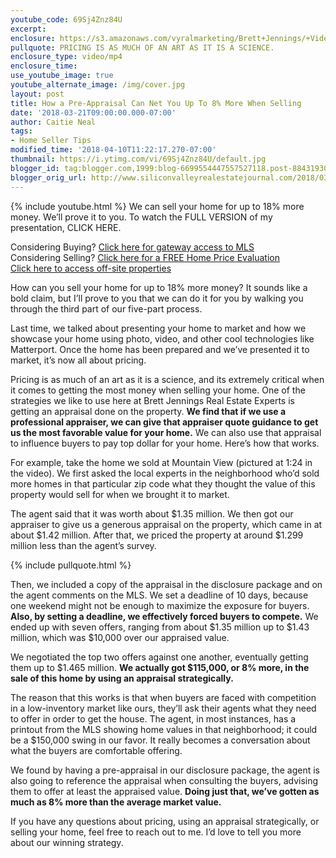 ```yaml
---
youtube_code: 69Sj4Znz84U
excerpt:
enclosure: https://s3.amazonaws.com/vyralmarketing/Brett+Jennings/+Videos/2018/Los+Gatos+Real+Estate+Agent-+How+to+sell+for+more+part+3.mp4
pullquote: PRICING IS AS MUCH OF AN ART AS IT IS A SCIENCE.
enclosure_type: video/mp4
enclosure_time:
use_youtube_image: true
youtube_alternate_image: /img/cover.jpg
layout: post
title: How a Pre-Appraisal Can Net You Up To 8% More When Selling
date: '2018-03-21T09:00:00.000-07:00'
author: Caitie Neal
tags:
- Home Seller Tips
modified_time: '2018-04-10T11:22:17.270-07:00'
thumbnail: https://i.ytimg.com/vi/69Sj4Znz84U/default.jpg
blogger_id: tag:blogger.com,1999:blog-6699554447557527118.post-884319304880513652
blogger_orig_url: http://www.siliconvalleyrealestatejournal.com/2018/03/selling-your-home-for-up-to-18-more.html
---
```

{% include youtube.html %}
We can sell your home for up to 18% more money. We’ll prove it to you. To watch the FULL VERSION of my presentation, CLICK HERE.

<div class="post-cta">
Considering Buying? <a href="http://www.siliconvalleyrealestatesearch.com/?utm_source=BLOG&utm_campaign=Video+Blog&utm_medium=referral" target="_blank">Click here for gateway access to MLS</a><br>
Considering Selling? <a href="http://www.siliconvalleyrealestatesearch.com/home-valuation/?utm_source=VYRAL&utm_campaign=Vyral+Emails+&utm_medium=referral" target="_blank">Click here for a FREE Home Price Evaluation</a><br>
<a href="https://www.siliconvalleyrealestatesearch.com/off-market-list/" target="_blank">Click here to access off-site properties</a>
</div>

How can you sell your home for up to 18% more money? It sounds like a bold claim, but I’ll prove to you that we can do it for you by walking you through the third part of our five-part process.

Last time, we talked about presenting your home to market and how we showcase your home using photo, video, and other cool technologies like Matterport. Once the home has been prepared and we’ve presented it to market, it’s now all about pricing.

Pricing is as much of an art as it is a science, and its extremely critical when it comes to getting the most money when selling your home. One of the strategies we like to use here at Brett Jennings Real Estate Experts is getting an appraisal done on the property. **We find that if we use a professional appraiser, we can give that appraiser quote guidance to get us the most favorable value for your home.** We can also use that appraisal to influence buyers to pay top dollar for your home. Here’s how that works.

For example, take the home we sold at Mountain View (pictured at 1:24 in the video). We first asked the local experts in the neighborhood who’d sold more homes in that particular zip code what they thought the value of this property would sell for when we brought it to market.

The agent said that it was worth about $1.35 million. We then got our appraiser to give us a generous appraisal on the property, which came in at about $1.42 million. After that, we priced the property at around $1.299 million less than the agent’s survey.

{% include pullquote.html %}

Then, we included a copy of the appraisal in the disclosure package and on the agent comments on the MLS. We set a deadline of 10 days, because one weekend might not be enough to maximize the exposure for buyers. **Also, by setting a deadline, we effectively forced buyers to compete.** We ended up with seven offers, ranging from about $1.35 million up to $1.43 million, which was $10,000 over our appraised value.

We negotiated the top two offers against one another, eventually getting them up to $1.465 million. **We actually got $115,000, or 8% more, in the sale of this home by using an appraisal strategically.**

The reason that this works is that when buyers are faced with competition in a low-inventory market like ours, they’ll ask their agents what they need to offer in order to get the house. The agent, in most instances, has a printout from the MLS showing home values in that neighborhood; it could be a $150,000 swing in our favor. It really becomes a conversation about what the buyers are comfortable offering.

We found by having a pre-appraisal in our disclosure package, the agent is also going to reference the appraisal when consulting the buyers, advising them to offer at least the appraised value. **Doing just that, we’ve gotten as much as 8% more than the average market value.**

If you have any questions about pricing, using an appraisal strategically, or selling your home, feel free to reach out to me. I’d love to tell you more about our winning strategy.
